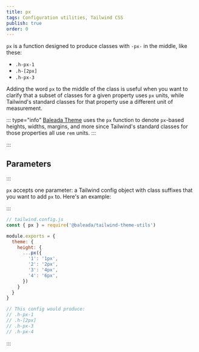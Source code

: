 ```yaml
---
title: px
tags: Configuration utilities, Tailwind CSS
publish: true
order: 0
---
```


`px` is a function designed to produce classes with `-px-` in the middle, like these: 
- `.h-px-1`
- `.h-[2px]`
- `.h-px-3`

Adding the word `px` to the middle of the class is useful when you want to clarify that a subset of classes for a given property uses `px` units, while Tailwind's standard classes for that property use a different unit of measurement.

::: type="info"
[Baleada Theme](/docs/theme) uses the `px` function to denote `px`-based heights, widths, margins, and more since Tailwind's standard classes for those properties all use `rem` units.
:::


:::
## Parameters
:::

`px` accepts one parameter: a Tailwind config object with class suffixes that you want to add `px` to. Here's an example:

:::
```js
// tailwind.config.js
const { px } = require('@baleada/tailwind-theme-utils')

module.exports = {
  theme: {
    height: {
      ...px({
        '1': '1px',
        '2': '2px',
        '3': '4px',
        '4': '6px',
      })
    }
  }
}

// This config would produce:
// .h-px-1
// .h-[2px]
// .h-px-3
// .h-px-4
```
:::
